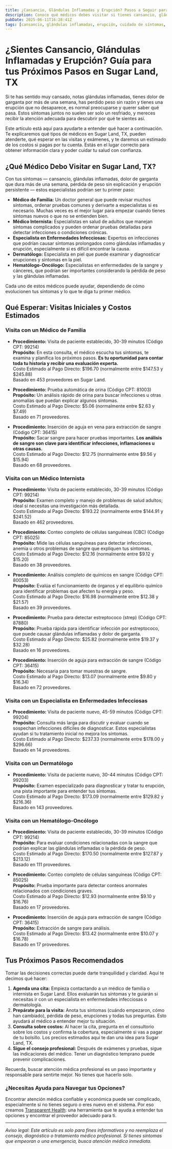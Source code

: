```yaml
---
title: ¿Cansancio, Glándulas Inflamadas y Erupción? Pasos a Seguir para Cuidar tu Salud en Sugar Land, TX  
description: Conoce qué médicos debes visitar si tienes cansancio, glándulas inflamadas y erupción, además de costos estimados de visitas en Sugar Land, TX, para ayudarte a tomar mejores decisiones de salud.  
pubDate: 2025-06-11T16:28:41Z  
tags: [cansancio, glándulas inflamadas, erupción, cuidado de síntomas, Sugar Land TX, costos de atención médica, visita al médico]  
---
```


# ¿Sientes Cansancio, Glándulas Inflamadas y Erupción? Guía para tus Próximos Pasos en Sugar Land, TX

Si te has sentido muy cansado, notas glándulas inflamadas, tienes dolor de garganta por más de una semana, has perdido peso sin razón y tienes una erupción que no desaparece, es normal preocuparse y querer saber qué pasa. Estos síntomas juntos no suelen ser solo un resfriado, y mereces recibir la atención adecuada para descubrir por qué te sientes así.

Este artículo está aquí para ayudarte a entender qué hacer a continuación. Te explicaremos qué tipos de médicos en Sugar Land, TX, pueden atenderte, qué esperar en las visitas y exámenes, y te daremos un estimado de los costos si pagas por tu cuenta. Estás en el lugar correcto para obtener información clara y poder cuidar tu salud con confianza.

## ¿Qué Médico Debo Visitar en Sugar Land, TX?

Con tus síntomas — cansancio, glándulas inflamadas, dolor de garganta que dura más de una semana, pérdida de peso sin explicación y erupción persistente — estos especialistas podrían ser tu primer paso:

- **Médico de Familia:** Un doctor general que puede revisar muchos síntomas, ordenar pruebas comunes y derivarte a especialistas si es necesario. Muchas veces es el mejor lugar para empezar cuando tienes síntomas nuevos o que no se entienden bien.
- **Médico Internista:** Especialistas en salud de adultos que manejan síntomas complicados y pueden ordenar pruebas detalladas para detectar infecciones o condiciones crónicas.
- **Especialista en Enfermedades Infecciosas:** Expertos en infecciones que podrían causar síntomas prolongados como glándulas inflamadas y erupción, especialmente si es difícil encontrar la causa.
- **Dermatólogo:** Especialista en piel que puede examinar y diagnosticar erupciones y síntomas en la piel.
- **Hematólogo-Oncólogo:** Especialistas en enfermedades de la sangre y cánceres, que podrían ser importantes considerando la pérdida de peso y las glándulas inflamadas.

Cada uno de estos médicos puede ayudar, dependiendo de cómo evolucionen tus síntomas y lo que te diga tu primer médico.

## Qué Esperar: Visitas Iniciales y Costos Estimados

### Visita con un Médico de Familia

- **Procedimiento:** Visita de paciente establecido, 30-39 minutos (Código CPT: 99214)  
  **Propósito:** En esta consulta, el médico escucha tus síntomas, te examina y planifica los próximos pasos. **Es tu oportunidad para contar toda tu historia y recibir una evaluación experta.**  
  Costo Estimado al Pago Directo: $196.70 (normalmente entre $147.53 y $245.88)  
  Basado en 453 proveedores en Sugar Land.

- **Procedimiento:** Prueba automática de orina (Código CPT: 81003)  
  **Propósito:** Un análisis rápido de orina para buscar infecciones u otras anomalías que puedan explicar algunos síntomas.  
  Costo Estimado al Pago Directo: $5.06 (normalmente entre $2.63 y $7.49)  
  Basado en 71 proveedores.

- **Procedimiento:** Inserción de aguja en vena para extracción de sangre (Código CPT: 36415)  
  **Propósito:** Sacar sangre para hacer pruebas importantes. **Los análisis de sangre son clave para identificar infecciones, inflamaciones u otras causas.**  
  Costo Estimado al Pago Directo: $12.75 (normalmente entre $9.56 y $15.94)  
  Basado en 68 proveedores.

### Visita con un Médico Internista

- **Procedimiento:** Visita de paciente establecido, 30-39 minutos (Código CPT: 99214)  
  **Propósito:** Examen completo y manejo de problemas de salud adultos; ideal si necesitas una investigación más detallada.  
  Costo Estimado al Pago Directo: $193.22 (normalmente entre $144.91 y $241.52)  
  Basado en 462 proveedores.

- **Procedimiento:** Conteo completo de células sanguíneas (CBC) (Código CPT: 85025)  
  **Propósito:** Mide las células sanguíneas para detectar infecciones, anemia u otros problemas de sangre que expliquen tus síntomas.  
  Costo Estimado al Pago Directo: $12.16 (normalmente entre $9.12 y $15.20)  
  Basado en 38 proveedores.

- **Procedimiento:** Análisis completo de químicos en sangre (Código CPT: 80053)  
  **Propósito:** Evalúa el funcionamiento de órganos y el equilibrio químico para identificar problemas que afecten tu energía y peso.  
  Costo Estimado al Pago Directo: $16.98 (normalmente entre $12.38 y $21.57)  
  Basado en 39 proveedores.

- **Procedimiento:** Prueba para detectar estreptococo (strep) (Código CPT: 87880)  
  **Propósito:** Prueba rápida para identificar infección por estreptococo, que puede causar glándulas inflamadas y dolor de garganta.  
  Costo Estimado al Pago Directo: $25.82 (normalmente entre $19.37 y $32.28)  
  Basado en 16 proveedores.

- **Procedimiento:** Inserción de aguja para extracción de sangre (Código CPT: 36415)  
  **Propósito:** Necesaria para tomar muestras de sangre.  
  Costo Estimado al Pago Directo: $13.07 (normalmente entre $9.80 y $16.34)  
  Basado en 72 proveedores.

### Visita con un Especialista en Enfermedades Infecciosas

- **Procedimiento:** Visita de paciente nuevo, 45-59 minutos (Código CPT: 99204)  
  **Propósito:** Consulta más larga para discutir y evaluar cuando se sospechan infecciones difíciles de diagnosticar. Estos especialistas ayudan si tu tratamiento inicial no mejora los síntomas.  
  Costo Estimado al Pago Directo: $237.33 (normalmente entre $178.00 y $296.66)  
  Basado en 14 proveedores.

### Visita con un Dermatólogo

- **Procedimiento:** Visita de paciente nuevo, 30-44 minutos (Código CPT: 99203)  
  **Propósito:** Examen especializado para diagnosticar y tratar tu erupción, una pista importante para entender tus síntomas.  
  Costo Estimado al Pago Directo: $173.09 (normalmente entre $129.82 y $216.36)  
  Basado en 143 proveedores.

### Visita con un Hematólogo-Oncólogo

- **Procedimiento:** Visita de paciente establecido, 30-39 minutos (Código CPT: 99214)  
  **Propósito:** Para evaluar condiciones relacionadas con la sangre que podrían explicar las glándulas inflamadas o la pérdida de peso.  
  Costo Estimado al Pago Directo: $170.50 (normalmente entre $127.87 y $213.12)  
  Basado en 111 proveedores.

- **Procedimiento:** Conteo completo de células sanguíneas (Código CPT: 85025)  
  **Propósito:** Prueba importante para detectar conteos anormales relacionados con condiciones graves.  
  Costo Estimado al Pago Directo: $12.93 (normalmente entre $9.10 y $16.76)  
  Basado en 17 proveedores.

- **Procedimiento:** Inserción de aguja para extracción de sangre (Código CPT: 36415)  
  **Propósito:** Extracción de sangre para análisis.  
  Costo Estimado al Pago Directo: $13.42 (normalmente entre $10.07 y $16.78)  
  Basado en 17 proveedores.

## Tus Próximos Pasos Recomendados

Tomar las decisiones correctas puede darte tranquilidad y claridad. Aquí te decimos qué hacer:

1. **Agenda una cita:** Empieza contactando a un médico de familia o internista en Sugar Land. Ellos evaluarán tus síntomas y te guiarán si necesitas ir con un especialista en enfermedades infecciosas o dermatología.  
2. **Prepárate para la visita:** Anota tus síntomas (cuándo empezaron, cómo han cambiado), pérdida de peso, erupciones y todas tus preguntas. Esto ayudará al médico a entender mejor tu situación.  
3. **Consulta sobre costos:** Al hacer la cita, pregunta en el consultorio sobre los costos y confirma la cobertura, especialmente si vas a pagar de tu bolsillo. Los precios estimados aquí te dan una idea para Sugar Land, TX.  
4. **Sigue el consejo profesional:** Después de exámenes y pruebas, sigue las indicaciones del médico. Tener un diagnóstico temprano puede prevenir complicaciones.

Recuerda, buscar atención médica profesional es un paso importante y responsable para sentirte mejor. No tienes que hacerlo solo.

### ¿Necesitas Ayuda para Navegar tus Opciones?

Encontrar atención médica confiable y económica puede ser complicado, especialmente si no tienes seguro o eres nuevo en el sistema. Por eso creamos [Transparent Health](https://transparenthealth.ai): una herramienta que te ayuda a entender tus opciones y encontrar el proveedor adecuado para ti.

---

*Aviso legal: Este artículo es solo para fines informativos y no reemplaza el consejo, diagnóstico o tratamiento médico profesional. Si tienes síntomas que empeoran o una emergencia, busca atención médica inmediata.*